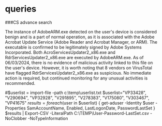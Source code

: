 # queries

###CS advance search

The instance of AdobeARM.exe detected on the user's device is considered benign and is a part of normal operation, as it is associated with the Adobe Acrobat Update Service (Adobe Reader and Acrobat Manager, or ARM). The executable is confirmed to be legitimately signed by Adobe Systems Incorporated. Both AcroServicesUpdater2_x86.exe and RdrServicesUpdater2_x86.exe are executed by AdobeARM.exe. As of 06/03/2024, there is no evidence of malicious activity linked to this file on the user's device. However, it is worth noting that 8 vendors on VirusTotal have flagged RdrServicesUpdater2_x86.exe as suspicious. No immediate action is required, but continued monitoring for any unusual activities is recommended.



#$userlist = import-file -path c:\temp\userlist.txt
$userlist="VP33428", "V290694", "VP32928", "V291895", "V278383", "V175080", "V303467", "VP41675"
$results = foreach ($user in $userlist) { get-aduser -Identity $user -Properties SamAccountName, Enabled, LastLogonDate, PasswordLastSet }
$results | Export-CSV -LiteralPath C:\TEMP\User-Password-LastSet.csv -NoClobber -NoTypeInformation
